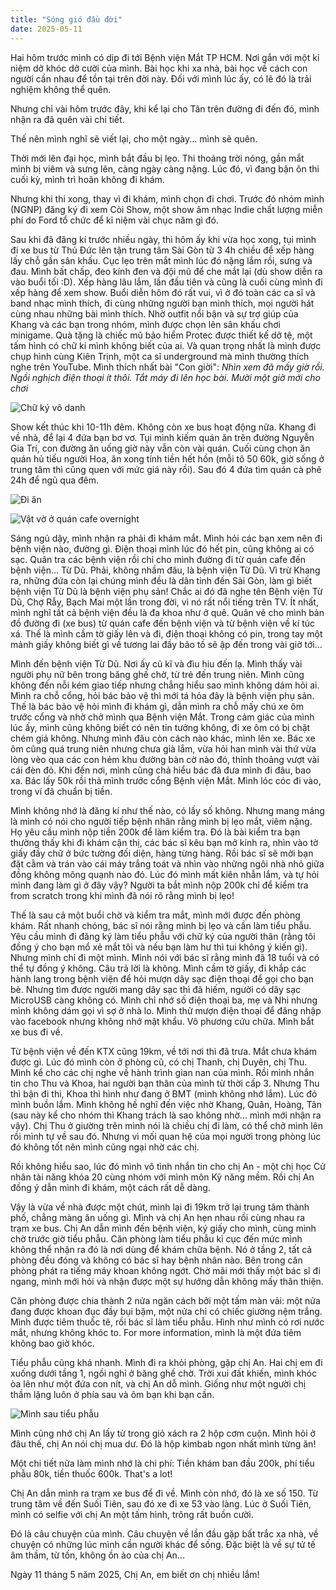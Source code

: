 ```yaml
---
title: "Sóng gió đầu đời"
date: 2025-05-11
---
```


Hai hôm trước mình có dịp đi tới Bệnh viện Mắt TP HCM. Nơi gắn với một kỉ niệm dở khóc dở cười của mình. Bài học khi xa nhà, bài học về cách con người cần nhau để tồn tại trên đời này. Đối với mình lúc ấy, có lẽ đó là trải nghiệm không thể quên. 

Nhưng chỉ vài hôm trước đây, khi kể lại cho Tân trên đường đi đến đó, mình nhận ra đã quên vài chi tiết.

Thế nên mình nghĩ sẽ viết lại, cho một ngày... mình sẽ quên.

Thời mới lên đại học, mình bắt đầu bị lẹo. Thi thoảng trời nóng, gần mắt mình bị viêm và sưng lên, càng ngày càng nặng. Lúc đó, vì đang bận ôn thi cuối kỳ, mình trì hoãn không đi khám.

Nhưng khi thi xong, thay vì đi khám, mình chọn đi chơi. Trước đó nhóm mình (NGNP) đăng ký đi xem Còi Show, một show âm nhạc Indie chất lượng miễn phí do Ford tổ chức để kỉ niệm vài chục năm gì đó. 

Sau khi đã đăng kí trước nhiều ngày, thì hôm ấy khi vừa học xong, tụi mình đi xe bus từ Thủ Đức lên tận trung tâm Sài Gòn từ 3 4h chiều để xếp hàng lấy chỗ gần sân khấu. Cục lẹo trên mắt mình lúc đó nặng lắm rồi, sưng và đau. Mình bất chấp, đeo kính đen và đội mũ để che mắt lại (dù show diễn ra vào buổi tối :D). Xếp hàng lâu lắm, lần đầu tiên và cũng là cuối cùng mình đi xếp hàng để xem show. Buổi diễn hôm đó rất vui, vì ở đó toàn các ca sĩ và band nhạc mình thích, đi cùng những người bạn mình thích, mọi người hát cùng nhau những bài mình thích. Nhờ outfit nổi bận và sự trợ giúp của Khang và các bạn trong nhóm, mình được chọn lên sân khấu chơi minigame. Quà tặng là chiếc mũ bảo hiểm Protec được thiết kế dở tệ, một tấm hình có chữ kí mình không biết của ai. Và quan trọng nhất là mình được chụp hình cùng Kiên Trịnh, một ca sĩ underground mà mình thường thích nghe trên YouTube. Mình thích nhất bài "Con giời": _Nhìn xem đã mấy giờ rồi. Ngồi nghịch điện thoại ít thôi. Tắt máy đi lên học bài. Mười một giờ mới cho chơi_ 

![Chữ ký vô danh](https://drive.google.com/file/d/1rnqohW7JZqn_MKg23kHX-o7vpTyUVojv/view?usp=drive_link)

Show kết thúc khi 10-11h đêm. Không còn xe bus hoạt động nữa. Khang đi về nhà, để lại 4 đứa bạn bơ vơ. Tụi mình kiếm quán ăn trên đường Nguyễn Gia Trí, con đường ăn uống giờ này vẫn còn vài quán. Cuối cùng chọn ăn quán hủ tiếu người Hoa, ăn xong tính tiền hết hồn (mỗi tô 50 60k, giờ sống ở trung tâm thì cũng quen với mức giá này rồi). Sau đó 4 đứa tìm quán cà phê 24h để ngủ qua đêm.

![Đi ăn](https://drive.google.com/file/d/1xgasnEODcSO7MrYO2yr_HTXrZ7tl2Huv/view?usp=drive_link)

![Vật vờ ở quán cafe overnight](https://drive.google.com/file/d/1jO2-VUUy9PRZDkIxUT8tLUxFh1WVLfU-/view?usp=drive_link)

Sáng ngủ dậy, mình nhận ra phải đi khám mắt. Mình hỏi các bạn xem nên đi bệnh viện nào, đường gì. Điện thoại mình lúc đó hết pin, cũng không ai có sạc. Quân tra các bệnh viện rồi chỉ cho mình đường đi từ quán cafe đến bệnh viện... Từ Dũ. Phải, không nhầm đâu, là bệnh viện Từ Dũ. Vì trừ Khang ra, những đứa còn lại chúng mình đều là dân tỉnh đến Sài Gòn, làm gì biết bệnh viện Từ Dũ là bệnh viện phụ sản! Chắc ai đó đã nghe tên Bệnh viện Từ Dũ, Chợ Rẫy, Bạch Mai một lần trong đời, vì nó rất nổi tiếng trên TV. Ít nhất, mình nghĩ tất cả bệnh viện đều là đa khoa như ở quê. Quân vẽ cho mình bản đồ đường đi (xe bus) từ quán cafe đến bệnh viện và từ bệnh viện về kí túc xá. Thế là mình cầm tờ giấy lên và đi, điện thoại không có pin, trong tay một mảnh giấy không biết gì về tương lai đầy bão tố sẽ ập đến trong vài giờ tới...

Mình đến bệnh viện Từ Dũ. Nơi ấy cũ kĩ và đìu hiu đến lạ. Mình thấy vài người phụ nữ bên trong băng ghế chờ, từ trẻ đến trung niên. Mình cũng không đến nỗi kém giao tiếp nhưng chẳng hiểu sao mình không dám hỏi ai. Mình ra chỗ cổng, hỏi bác bảo vệ thì mới tá hỏa đây là bệnh viện phụ sản. Thế là bác bảo vệ hỏi mình đi khám gì, dẫn mình ra chỗ mấy chú xe ôm trước cổng và nhờ chở mình qua Bệnh viện Mắt. Trong cảm giác của mình lúc ấy, mình cũng không biết có nên tin tưởng không, đi xe ôm có bị chặt chém giá không. Nhưng mình đâu còn cách nào khác, mình lên xe. Bác xe ôm cũng quá trung niên nhưng chưa già lắm, vừa hỏi han mình vài thứ vừa lòng vèo qua các con hẻm khu đường bàn cờ nào đó, thỉnh thoảng vượt vài cái đèn đỏ. Khi đến nơi, mình cũng chả hiểu bác đã đưa mình đi đâu, bao xa. Bác lấy 50k rồi thả mình trước cổng Bệnh viện Mắt. Mình lóc cóc đi vào, trong ví đã chuẩn bị tiền.

Mình không nhớ là đăng kí như thế nào, có lấy số không. Nhưng mang máng là mình có nói cho người tiếp bệnh nhân rằng mình bị lẹo mắt, viêm nặng. Họ yêu cầu mình nộp tiền 200k để làm kiểm tra. Đó là bài kiểm tra bạn thường thấy khi đi khám cận thị, các bác sĩ kêu bạn mở kính ra, nhìn vào tờ giấy đầy chữ ở bức tường đối diện, hàng từng hàng. Rồi bác sĩ sẽ mời bạn đặt cằm và trán vào cái máy trắng toát và nhìn vào những ngôi nhà nhỏ giữa đồng không mông quạnh nào đó. Lúc đó mình mất kiên nhẫn lắm, và tự hỏi mình đang làm gì ở đây vậy? Người ta bắt mình nộp 200k chỉ để kiểm tra from scratch trong khi mình đã nói rõ rằng mình bị lẹo!

Thế là sau cả một buổi chờ và kiểm tra mắt, mình mới được đến phòng khám. Rất nhanh chóng, bác sĩ nói rằng mình bị lẹo và cần làm tiểu phẫu. Yêu cầu mình đi đăng ký làm tiểu phẫu với chữ ký của người thân (rằng tôi đồng ý cho bạn mổ xẻ mắt tôi và nếu bạn làm hư thì tui không ý kiến gì). Nhưng mình chỉ đi một mình. Mình nói với bác sĩ rằng mình đã 18 tuổi và có thể tự đồng ý không. Câu trả lời là không. Mình cầm tờ giấy, đi khắp các hành lang trong bệnh viện để hỏi mượn dây sạc điện thoại để gọi cho bạn bè. Nhưng tìm được người mang dây sạc thì đã hiếm, người có dây sạc MicroUSB càng không có. Mình chỉ nhớ số điện thoại ba, mẹ và Nhi nhưng mình không dám gọi vì sợ ở nhà lo. Mình thử mượn điện thoại để đăng nhập vào facebook nhưng không nhớ mật khẩu. Vô phương cứu chữa. Mình bắt xe bus đi về. 

Từ bệnh viện về đến KTX cũng 19km, về tới nơi thì đã trưa. Mắt chưa khám được gì. Lúc đó mình còn ở phòng cũ, có chị Thanh, chị Duyên, chị Thu. Mình kể cho các chị nghe về hành trình gian nan của mình. Rồi mình nhắn tin cho Thu và Khoa, hai người bạn thân của mình từ thời cấp 3. Nhưng Thu thì bận đi thi, Khoa thì hình như đang ở BMT (mình không nhớ lắm). Lúc đó mình buồn lắm. Mình không hề nghĩ đến việc nhờ Khang, Quân, Hoàng, Tân (sau này kể cho nhóm thì Khang trách là sao không nhờ... mình mới nhận ra vậy). Chị Thu ở giường trên mình nói là chiều chị đi làm, có thể chở mình lên rồi mình tự về sau đó. Nhưng vì mối quan hệ của mọi người trong phòng lúc đó không tốt nên mình cũng ngại nhờ các chị. 

Rồi không hiểu sao, lúc đó mình vô tình nhắn tin cho chị An - một chị học Cử nhân tài năng khóa 20 cùng nhóm với mình môn Kỹ năng mềm. Rồi chị An đồng ý dẫn mình đi khám, một cách rất dễ dàng. 

Vậy là vừa về nhà được một chút, mình lại đi 19km trở lại trung tâm thành phố, chẳng màng ăn uống gì. Mình và chị An hẹn nhau rồi cùng nhau ra trạm xe bus. Chị An dẫn mình đến bệnh viện, ký giấy cho mình, cùng mình chờ trước giờ tiểu phẫu. Căn phòng làm tiểu phẫu kì cục đến mức mình không thể nhận ra đó là nơi dùng để khám chữa bệnh. Nó ở tầng 2, tất cả phòng đều đóng và không có bác sĩ hay bệnh nhân nào. Bên trong căn phòng phát ra tiếng máy khoan không ngớt. Chờ mãi mới thấy một bác sĩ đi ngang, mình mới hỏi và nhận được một sự hướng dẫn không mấy thân thiện.

Căn phòng được chia thành 2 nửa ngăn cách bởi một tấm màn vải: một nửa đang được khoan đục đầy bụi bặm, một nửa chỉ có chiếc giường nệm trắng. Mình được tiêm thuốc tê, rồi bác sĩ làm tiểu phẫu. Hình như mình có rơi nước mắt, nhưng không khóc to. For more information, mình là một đứa tiêm không bao giờ khóc.

Tiểu phẫu cũng khá nhanh. Mình đi ra khỏi phòng, gặp chị An. Hai chị em đi xuống dưới tầng 1, ngồi nghỉ ở băng ghế chờ. Trời xui đất khiến, mình khóc òa lên như một đứa con nít, và chị An dỗ mình. Giống như một người chị thầm lặng luôn ở phía sau và ôm bạn khi bạn cần.

![Mình sau tiểu phẫu](https://drive.google.com/file/d/1wG_WYvP3gZyJksyqfFzKvNmnEVnuF4dR/view?usp=drive_link)

Mình cũng nhớ chị An lấy từ trong giỏ xách ra 2 hộp cơm cuộn. Mình hỏi ở đâu thế, chị An nói chị mua dư. Đó là hộp kimbab ngon nhất mình từng ăn!

Một chi tiết nữa làm mình nhớ là chi phí: Tiền khám ban đầu 200k, phí tiểu phẫu 80k, tiền thuốc 600k. That's a lot!

Chị An dẫn mình ra trạm xe bus để đi về. Mình còn nhớ, đó là xe số 150. Từ trung tâm về đến Suối Tiên, sau đó xe đi xe 53 vào làng. Lúc ở Suối Tiên, mình có selfie với chị An một tấm hình, trông rất buồn cười.

Đó là câu chuyện của mình. Câu chuyện về lần đầu gặp bất trắc xa nhà, về chuyện có những lúc mình cần người khác để sống. Đặc biệt là về sự tử tế âm thầm, từ tốn, không ồn ào của chị An...

Ngày 11 tháng 5 năm 2025, 
Chị An, em biết ơn chị nhiều lắm!


